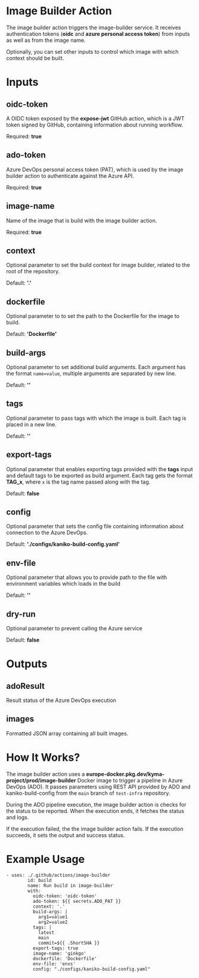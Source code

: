 # Image Builder Action

The image builder action triggers the image-builder service. It receives authentication tokens (**oidc** and **azure personal access token**) from inputs as well as from the image name.

Optionally, you can set other inputs to control which image with which context should be built.

# Inputs

## **oidc-token**

A OIDC token exposed by the **expose-jwt** GitHub action, which is a JWT token signed by GitHub, containing information about running workflow.

Required: **true**

## **ado-token**

Azure DevOps personal access token (PAT), which is used by the image builder action to authenticate against the Azure API.

Required: **true**

## **image-name**

Name of the image that is build with the image builder action.

Required: **true**

## **context**

Optional parameter to set the build context for image builder, related to the root of the repository.

Default: **'.'**

## **dockerfile**

Optional parameter to to set the path to the Dockerfile for the image to build.

Default: **'Dockerfile'**

## **build-args**

Optional parameter to set additional build arguments.
Each argument has the format `name=value`, multiple arguments are separated by new line.

Default: **''**

## **tags**

Optional parameter to pass tags with which the image is built. Each tag is placed in a new line.

Default: **''**

## **export-tags**

Optional parameter that enables exporting tags provided with the **tags** input and default tags to be exported as build argument.
Each tag gets the format **TAG_x**, where `x` is the tag name passed along with the tag.

Default: **false**

## **config**

Optional parameter that sets the config file containing information about connection to the Azure DevOps.

Default: **'./configs/kaniko-build-config.yaml'**

## **env-file**

Optional parameter that allows you to provide path to the file with environment variables which loads in the build

Default: **''**

## **dry-run**

Optional parameter to prevent calling the Azure service

Default: **false**

# Outputs

## **adoResult**

Result status of the Azure DevOps execution

## **images**

Formatted JSON array containing all built images.

# How It Works?

The image builder action uses a **europe-docker.pkg.dev/kyma-project/prod/image-builder** Docker image to trigger a pipeline in Azure DevOps (ADO). It passes parameters using REST API provided by ADO and kaniko-build-config from the `main` branch of `test-infra` repository.

During the ADO pipeline execution, the image builder action is checks for the status to be reported. When the execution ends, it fetches the status and logs.

If the execution failed, the the image builder action fails. If the execution succeeds, it sets the output and success status.

# Example Usage

```
- uses: ./.github/actions/image-builder
        id: build
        name: Run build in image-builder
        with:
          oidc-token: 'oidc-token'
          ado-token: ${{ secrets.ADO_PAT }}
          context: '.'
          build-args: |
            arg1=value1
            arg2=value2
          tags: |
            latest
            main
            commit=${{ .ShortSHA }}
          export-tags: true
          image-name: 'ginkgo'
          dockerfile: 'Dockerfile'
          env-file: 'envs'
          config: "./configs/kaniko-build-config.yaml"
```